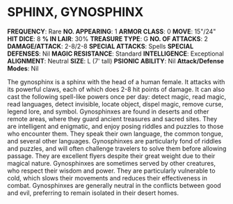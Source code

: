 # SPHINX, GYNOSPHINX

**FREQUENCY**: Rare
**NO. APPEARING**: 1
**ARMOR CLASS**: 0
**MOVE**: 15"/24"
**HIT DICE**: 8
**% IN LAIR**: 30%
**TREASURE TYPE**: G
**NO. OF ATTACKS**: 2
**DAMAGE/ATTACK**: 2-8/2-8
**SPECIAL ATTACKS**: Spells
**SPECIAL DEFENSES**: Nil
**MAGIC RESISTANCE**: Standard
**INTELLIGENCE**: Exceptional
**ALIGNMENT**: Neutral
**SIZE**: L (7' tall)
**PSIONIC ABILITY**: Nil
**Attack/Defense Modes**: Nil

The gynosphinx is a sphinx with the head of a human female. It attacks with its powerful claws, each of which does 2-8 hit points of damage. It can also cast the following spell-like powers once per day: detect magic, read magic, read languages, detect invisible, locate object, dispel magic, remove curse, legend lore, and symbol. Gynosphinxes are found in deserts and other remote areas, where they guard ancient treasures and sacred sites. They are intelligent and enigmatic, and enjoy posing riddles and puzzles to those who encounter them. They speak their own language, the common tongue, and several other languages. Gynosphinxes are particularly fond of riddles and puzzles, and will often challenge travelers to solve them before allowing passage. They are excellent flyers despite their great weight due to their magical nature. Gynosphinxes are sometimes served by other creatures, who respect their wisdom and power. They are particularly vulnerable to cold, which slows their movements and reduces their effectiveness in combat. Gynosphinxes are generally neutral in the conflicts between good and evil, preferring to remain isolated in their desert homes.
